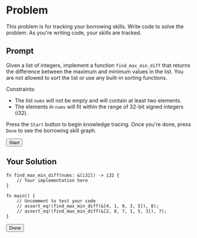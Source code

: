 # Problem
This problem is for tracking your borrowing skills. Write code to solve the problem. As you're writing code, your skills are tracked.

## Prompt
Given a list of integers, implement a function `find_max_min_diff` that returns the difference between the maximum and minimum values in the list. You are not allowed to sort the list or use any built-in sorting functions.

Constraints:
- The list `nums` will not be empty and will contain at least two elements.
- The elements in `nums` will fit within the range of 32-bit signed integers (i32).

Press the `Start` button to begin knowledge tracing. Once you're done, press `Done` to see the borrowing skill graph.
<script src="js/problem.js"></script>
<button onclick="start()">Start</button>
## Your Solution
```rust,editable
fn find_max_min_diff(nums: &[i32]) -> i32 {
    // Your implementation here
}

fn main() {
    // Uncomment to test your code
    // assert_eq!(find_max_min_diff(&[4, 1, 9, 3, 5]), 8);
    // assert_eq!(find_max_min_diff(&[2, 8, 7, 1, 5, 3]), 7);
}
```
<button onclick="done()">Done</button>
<div class="timer" id="timer" style="display:none;"></div>

<!-- fn find_max_min_diff(nums: &[i32]) -> i32 {
    // Initialize min and max with the first element
    let mut min = nums[0];
    let mut max = nums[0];
    
    // Iterate through the rest of the elements
    for &num in nums.iter().skip(1) {
        if num < min {
            min = num; // Update minimum if found a smaller value
        } else if num > max {
            max = num; // Update maximum if found a larger value
        }
    }
    
    // Calculate and return the difference
    max - min
} -->
